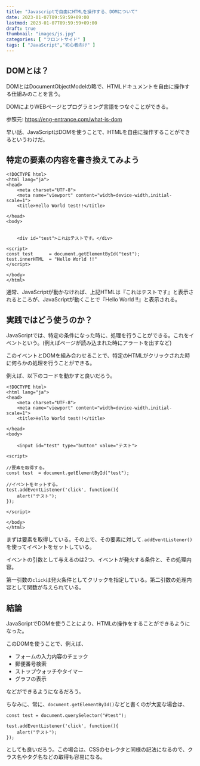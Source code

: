 ```yaml
---
title: "Javascriptで自由にHTMLを操作する、DOMについて"
date: 2023-01-07T09:59:59+09:00
lastmod: 2023-01-07T09:59:59+09:00
draft: true
thumbnail: "images/js.jpg"
categories: [ "フロントサイド" ]
tags: [ "JavaScript","初心者向け" ]
---
```



## DOMとは？

DOMとはDocumentObjectModelの略で、HTMLドキュメントを自由に操作する仕組みのことを言う。

DOMによりWEBページとプログラミング言語をつなぐことができる。

参照元: https://eng-entrance.com/what-is-dom

早い話、JavaScriptはDOMを使うことで、HTMLを自由に操作することができるというわけだ。

## 特定の要素の内容を書き換えてみよう


    <!DOCTYPE html>
    <html lang="ja">
    <head>
        <meta charset="UTF-8">
        <meta name="viewport" content="width=device-width,initial-scale=1">
        <title>Hello World test!!</title>
    
    </head>
    <body>
    
    
        <div id="test">これはテストです。</div>
    
    <script>
    const test      = document.getElementById("test");
    test.innerHTML  = "Hello World !!"
    </script>
    
    </body>
    </html>
    
    
通常、JavaScriptが動かなければ、上記HTMLは『これはテストです』と表示されるところが、JavaScriptが動くことで『Hello World !!』と表示される。


## 実践ではどう使うのか？

JavaScriptでは、特定の条件になった時に、処理を行うことができる。これをイベントという。(例えばページが読み込まれた時にアラートを出すなど)

このイベントとDOMを組み合わせることで、特定のHTMLがクリックされた時に何らかの処理を行うことができる。


例えば、以下のコードを動かすと良いだろう。

    <!DOCTYPE html>
    <html lang="ja">
    <head>
        <meta charset="UTF-8">
        <meta name="viewport" content="width=device-width,initial-scale=1">
        <title>Hello World test!!</title>
    
    </head>
    <body>
    
        <input id="test" type="button" value="テスト">
    
    <script>
    
    //要素を取得する。
    const test  = document.getElementById("test");
    
    //イベントをセットする。
    test.addEventListener('click', function(){
        alert("テスト");
    });
    
    </script>
    
    </body>
    </html>
    

まずは要素を取得している。その上で、その要素に対して`.addEventListener()`を使ってイベントをセットしている。

イベントの引数として与えるのは2つ、イベントが発火する条件と、その処理内容。

第一引数の`click`は発火条件としてクリックを指定している。第二引数の処理内容として関数が与えられている。


## 結論

JavaScriptでDOMを使うことにより、HTMLの操作をすることができるようになった。

このDOMを使うことで、例えば、

- フォームの入力内容のチェック
- 郵便番号検索
- ストップウォッチやタイマー
- グラフの表示

などができるようになるだろう。

ちなみに、常に、`document.getElementById()`などと書くのが大変な場合は、

    const test = document.querySelector("#test");

    test.addEventListener('click', function(){
        alert("テスト");
    });

としても良いだろう。この場合は、CSSのセレクタと同様の記法になるので、クラス名やタグ名などの取得も容易になる。






